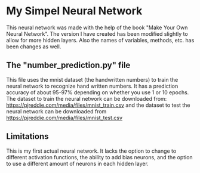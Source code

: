 # My Simpel Neural Network
This neural network was made with the help of the book "Make Your Own Neural Network".
The version I have created has been modified slightly to allow for more hidden layers.
Also the names of variables, methods, etc. has been changes as well.

## The "number_prediction.py" file
This file uses the mnist dataset (the handwritten numbers) to train the neural network to recognize hand written numbers.
It has a prediction accuracy of about 95-97% depending on whether you use 1 or 10 epochs.
The dataset to train the neural network can be downloaded from: https://pjreddie.com/media/files/mnist_train.csv
and the dataset to test the neural network can be downloaded from https://pjreddie.com/media/files/mnist_test.csv

## Limitations
This is my first actual neural network.
It lacks the option to change to different activation functions,
the ability to add bias neurons,
and the option to use a different amount of neurons in each hidden layer.
